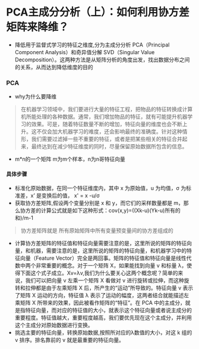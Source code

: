 # PCA主成分分析（上）：如何利用协方差矩阵来降维？
- 降低用于监督式学习的特征之维度,分为主成分分析 PCA（Principal Component Analysis）和奇异值分解 SVD（Singular Value Decomposition）。这两种方法是从矩阵分析的角度出发，找出数据分布之间的关系，从而达到降低维度的目的
### PCA
- why为什么要降维
> 在机器学习领域中，我们要进行大量的特征工程，把物品的特征转换成计算机所能处理的各种数据。通常，我们增加物品的特征，就有可能提升机器学习的效果。可是，随着特征数量不断的增加，特征向量的维度也会不断上升。这不仅会加大机器学习的难度，还会影响最终的准确度。针对这种情形，我们需要过滤掉一些不重要的特征，或者是把某些相关的特征合并起来，最终达到在减少特征维度的同时，尽量保留原始数据所包含的信息。
- m*n的一个矩阵 m为m个样本，n为n哥特征向量
#### 具体步骤
- 标准化原始数据，在同一个特征维度内，其中 x 为原始值，u 为均值，σ 为标准差，x’ 是变换后的值， x' = x -u/σ
- 获取协方差矩阵,假设两个变量分别是 x 和 y，而它们的采样数量都是 m，那么协方差的计算公式就是如下这种形式：cov(x,y)=((Xk-u)(Yk-u)所有的和)/m-1
> 协方差矩阵就是 所有原始矩阵中所有变量预变量间的协方差组成的
- 计算协方差矩阵的特征值和特征向量需要注意的是，这里所说的矩阵的特征向量，和机器，需要注意的是，这里所说的矩阵的特征向量，和机器学习中的特征向量（Feature Vector）完全是两回事。矩阵的特征值和特征向量是线性代数中两个非常重要的概念。对于一个矩阵 X，如果能找到向量 v 和标量 λ，使得下面这个式子成立。Xv=λv,我们为什么要关心这两个概念呢？简单的来说，我们可以把向量 v 左乘一个矩阵 X 看做对 v 进行旋转或拉伸，而这种旋转和拉伸都是由于左乘矩阵 X 后，所产生的“运动”所导致的。特征向量 v 表示了矩阵 X 运动的方向，特征值 λ 表示了运动的幅度，这两者结合就能描述左乘矩阵 X 所带来的效果，因此被看作矩阵的“特征”。在 PCA 中的主成分，就是指特征向量，而对应的特征值的大小，就表示这个特征向量或者说主成分的重要程度。特征值越大，重要程度越高，我们要优先现在这个主成分，并利用这个主成分对原始数据进行变换。
- 挑选主要的特征向量，转换原始数据,按照所对应的λ数值的大小，对这 k 组的 v 排序。排名靠前的 v 就是最重要的特征向量。

